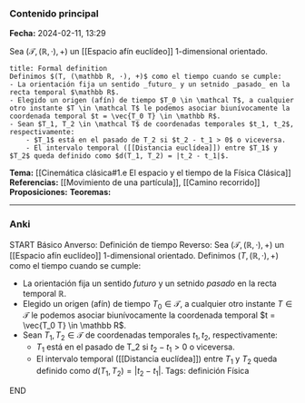 ### Contenido principal

**Fecha:** 2024-02-11, 13:29

Sea $(\mathcal T, (\mathbb R, ·), +)$ un [[Espacio afín euclídeo]] $1$-dimensional orientado.

```ad-formal
title: Formal definition
Definimos $(T, (\mathbb R, ·), +)$ como el tiempo cuando se cumple:
- La orientación fija un sentido _futuro_ y un setnido _pasado_ en la recta temporal $\mathbb R$.
- Elegido un origen (afín) de tiempo $T_0 \in \mathcal T$, a cualquier otro instante $T \in \mathcal T$ le podemos asociar biunívocamente la coordenada temporal $t = \vec{T_0 T} \in \mathbb R$.
- Sean $T_1, T_2 \in \mathcal T$ de coordenadas temporales $t_1, t_2$, respectivamente:
	- $T_1$ está en el pasado de T_2 si $t_2 - t_1 > 0$ o viceversa.
	- El intervalo temporal ([[Distancia euclídea]]) entre $T_1$ y $T_2$ queda definido como $d(T_1, T_2) = |t_2 - t_1|$.
```

**Tema:** [[Cinemática clásica#1.e El espacio y el tiempo de la Física Clásica]]
**Referencias:** [[Movimiento de una partícula]], [[Camino recorrido]]
**Proposiciones:**
**Teoremas:**

---
### Anki

START
Básico
Anverso: Definición de tiempo
Reverso: Sea $(\mathcal T, (\mathbb R, ·), +)$ un [[Espacio afín euclídeo]] $1$-dimensional orientado. Definimos $(T, (\mathbb R, ·), +)$ como el tiempo cuando se cumple:
- La orientación fija un sentido _futuro_ y un setnido _pasado_ en la recta temporal $\mathbb R$.
- Elegido un origen (afín) de tiempo $T_0 \in \mathcal T$, a cualquier otro instante $T \in \mathcal T$ le podemos asociar biunívocamente la coordenada temporal $t = \vec{T_0 T} \in \mathbb R$.
- Sean $T_1, T_2 \in \mathcal T$ de coordenadas temporales $t_1, t_2$, respectivamente:
	- $T_1$ está en el pasado de T_2 si $t_2 - t_1 > 0$ o viceversa.
	- El intervalo temporal ([[Distancia euclídea]]) entre $T_1$ y $T_2$ queda definido como $d(T_1, T_2) = |t_2 - t_1|$.
Tags: definición Física
<!--ID: 1707764225048-->
END